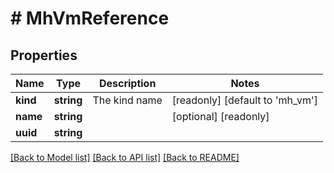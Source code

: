 # # MhVmReference

## Properties

Name | Type | Description | Notes
------------ | ------------- | ------------- | -------------
**kind** | **string** | The kind name | [readonly] [default to 'mh_vm']
**name** | **string** |  | [optional] [readonly]
**uuid** | **string** |  |

[[Back to Model list]](../../README.md#models) [[Back to API list]](../../README.md#endpoints) [[Back to README]](../../README.md)
